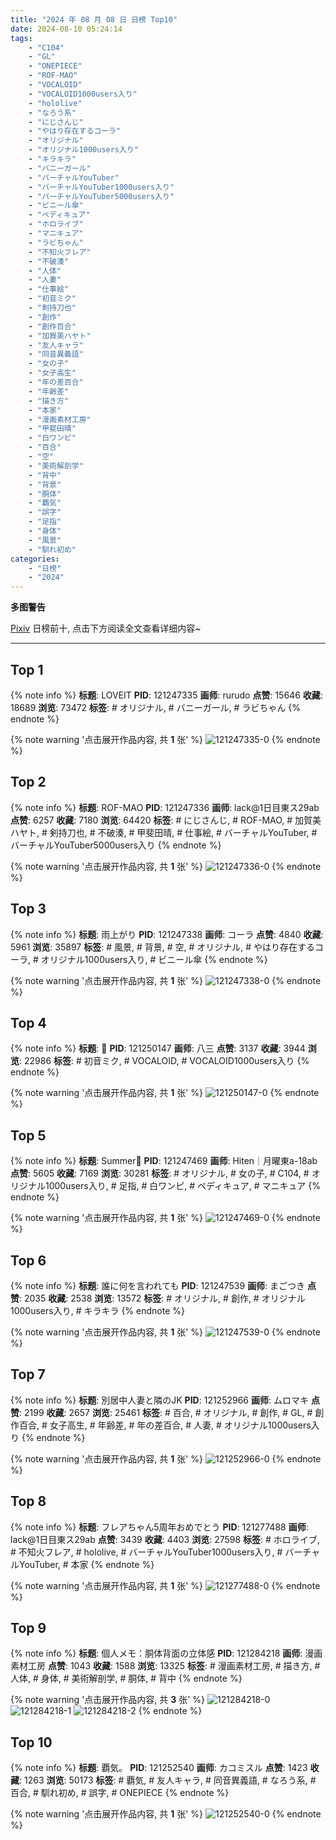 ```yaml
---
title: "2024 年 08 月 08 日 日榜 Top10"
date: 2024-08-10 05:24:14
tags:
    - "C104"
    - "GL"
    - "ONEPIECE"
    - "ROF-MAO"
    - "VOCALOID"
    - "VOCALOID1000users入り"
    - "hololive"
    - "なろう系"
    - "にじさんじ"
    - "やはり存在するコーラ"
    - "オリジナル"
    - "オリジナル1000users入り"
    - "キラキラ"
    - "バニーガール"
    - "バーチャルYouTuber"
    - "バーチャルYouTuber1000users入り"
    - "バーチャルYouTuber5000users入り"
    - "ビニール傘"
    - "ペディキュア"
    - "ホロライブ"
    - "マニキュア"
    - "ラビちゃん"
    - "不知火フレア"
    - "不破湊"
    - "人体"
    - "人妻"
    - "仕事絵"
    - "初音ミク"
    - "剣持刀也"
    - "創作"
    - "創作百合"
    - "加賀美ハヤト"
    - "友人キャラ"
    - "同音異義語"
    - "女の子"
    - "女子高生"
    - "年の差百合"
    - "年齢差"
    - "描き方"
    - "本家"
    - "漫画素材工房"
    - "甲斐田晴"
    - "白ワンピ"
    - "百合"
    - "空"
    - "美術解剖学"
    - "背中"
    - "背景"
    - "胴体"
    - "覇気"
    - "誤字"
    - "足指"
    - "身体"
    - "風景"
    - "馴れ初め"
categories:
    - "日榜"
    - "2024"
---
```


<i class="fa fa-triangle-exclamation"></i>**多图警告**<i class="fa fa-triangle-exclamation"></i>

[Pixiv](https://www.pixiv.net/) 日榜前十, 点击下方阅读全文查看详细内容~

<!-- more -->

---

## Top 1

{% note info %}
**标题**: LOVEIT
**PID**: 121247335 **画师**: rurudo
**点赞**: 15646 **收藏**: 18689 **浏览**: 73472
**标签**: # オリジナル, # バニーガール, # ラビちゃん
{% endnote %}

{% note warning '点击展开作品内容, 共 **1** 张' %}
![121247335-0](https://i.pixiv.re/img-original/img/2024/08/07/00/00/13/121247335_p0.jpg)
{% endnote %}

## Top 2

{% note info %}
**标题**: ROF-MAO
**PID**: 121247336 **画师**: lack@1日目東ス29ab
**点赞**: 6257 **收藏**: 7180 **浏览**: 64420
**标签**: # にじさんじ, # ROF-MAO, # 加賀美ハヤト, # 剣持刀也, # 不破湊, # 甲斐田晴, # 仕事絵, # バーチャルYouTuber, # バーチャルYouTuber5000users入り
{% endnote %}

{% note warning '点击展开作品内容, 共 **1** 张' %}
![121247336-0](https://i.pixiv.re/img-original/img/2024/08/07/00/00/13/121247336_p0.jpg)
{% endnote %}

## Top 3

{% note info %}
**标题**: 雨上がり
**PID**: 121247338 **画师**: コーラ
**点赞**: 4840 **收藏**: 5961 **浏览**: 35897
**标签**: # 風景, # 背景, # 空, # オリジナル, # やはり存在するコーラ, # オリジナル1000users入り, # ビニール傘
{% endnote %}

{% note warning '点击展开作品内容, 共 **1** 张' %}
![121247338-0](https://i.pixiv.re/img-original/img/2024/08/07/00/00/13/121247338_p0.jpg)
{% endnote %}

## Top 4

{% note info %}
**标题**: 💫
**PID**: 121250147 **画师**: 八三
**点赞**: 3137 **收藏**: 3944 **浏览**: 22986
**标签**: # 初音ミク, # VOCALOID, # VOCALOID1000users入り
{% endnote %}

{% note warning '点击展开作品内容, 共 **1** 张' %}
![121250147-0](https://i.pixiv.re/img-original/img/2024/08/07/01/18/21/121250147_p0.png)
{% endnote %}

## Top 5

{% note info %}
**标题**: Summer🌻
**PID**: 121247469 **画师**: Hiten｜月曜東a-18ab
**点赞**: 5605 **收藏**: 7169 **浏览**: 30281
**标签**: # オリジナル, # 女の子, # C104, # オリジナル1000users入り, # 足指, # 白ワンピ, # ペディキュア, # マニキュア
{% endnote %}

{% note warning '点击展开作品内容, 共 **1** 张' %}
![121247469-0](https://i.pixiv.re/img-original/img/2024/08/07/00/00/46/121247469_p0.jpg)
{% endnote %}

## Top 6

{% note info %}
**标题**: 誰に何を言われても
**PID**: 121247539 **画师**: まごつき
**点赞**: 2035 **收藏**: 2538 **浏览**: 13572
**标签**: # オリジナル, # 創作, # オリジナル1000users入り, # キラキラ
{% endnote %}

{% note warning '点击展开作品内容, 共 **1** 张' %}
![121247539-0](https://i.pixiv.re/img-original/img/2024/08/07/00/01/15/121247539_p0.png)
{% endnote %}

## Top 7

{% note info %}
**标题**: 別居中人妻と隣のJK
**PID**: 121252966 **画师**: ムロマキ
**点赞**: 2199 **收藏**: 2657 **浏览**: 25461
**标签**: # 百合, # オリジナル, # 創作, # GL, # 創作百合, # 女子高生, # 年齢差, # 年の差百合, # 人妻, # オリジナル1000users入り
{% endnote %}

{% note warning '点击展开作品内容, 共 **1** 张' %}
![121252966-0](https://i.pixiv.re/img-original/img/2024/08/07/04/23/57/121252966_p0.jpg)
{% endnote %}

## Top 8

{% note info %}
**标题**: フレアちゃん5周年おめでとう
**PID**: 121277488 **画师**: lack@1日目東ス29ab
**点赞**: 3439 **收藏**: 4403 **浏览**: 27598
**标签**: # ホロライブ, # 不知火フレア, # hololive, # バーチャルYouTuber1000users入り, # バーチャルYouTuber, # 本家
{% endnote %}

{% note warning '点击展开作品内容, 共 **1** 张' %}
![121277488-0](https://i.pixiv.re/img-original/img/2024/08/08/00/00/39/121277488_p0.png)
{% endnote %}

## Top 9

{% note info %}
**标题**: 個人メモ：胴体背面の立体感
**PID**: 121284218 **画师**: 漫画素材工房
**点赞**: 1043 **收藏**: 1588 **浏览**: 13325
**标签**: # 漫画素材工房, # 描き方, # 人体, # 身体, # 美術解剖学, # 胴体, # 背中
{% endnote %}

{% note warning '点击展开作品内容, 共 **3** 张' %}
![121284218-0](https://i.pixiv.re/img-original/img/2024/08/08/06/00/06/121284218_p0.jpg)
![121284218-1](https://i.pixiv.re/img-original/img/2024/08/08/06/00/06/121284218_p1.jpg)
![121284218-2](https://i.pixiv.re/img-original/img/2024/08/08/06/00/06/121284218_p2.jpg)
{% endnote %}

## Top 10

{% note info %}
**标题**: 覇気。
**PID**: 121252540 **画师**: カコミスル
**点赞**: 1423 **收藏**: 1263 **浏览**: 50173
**标签**: # 覇気, # 友人キャラ, # 同音異義語, # なろう系, # 百合, # 馴れ初め, # 誤字, # ONEPIECE
{% endnote %}

{% note warning '点击展开作品内容, 共 **1** 张' %}
![121252540-0](https://i.pixiv.re/img-original/img/2024/08/07/03/42/01/121252540_p0.jpg)
{% endnote %}
